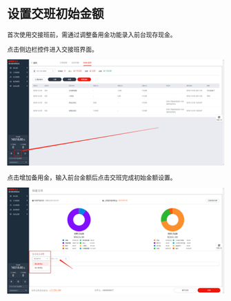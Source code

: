 # 设置交班初始金额

首次使用交接班前，需通过调整备用金功能录入前台现存现金。

点击侧边栏控件进入交接班界面。

![&#x4FA7;&#x8FB9;&#x680F;&#x4EA4;&#x63A5;&#x73ED;&#x5165;&#x53E3;](../../.gitbook/assets/image%20%28231%29.png)

点击增加备用金，输入前台金额后点击交班完成初始金额设置。  


![&#x589E;&#x52A0;&#x5907;&#x7528;&#x91D1;&#x8BBE;&#x7F6E;&#x524D;&#x53F0;&#x521D;&#x59CB;&#x91D1;&#x989D;](../../.gitbook/assets/image%20%2840%29.png)



